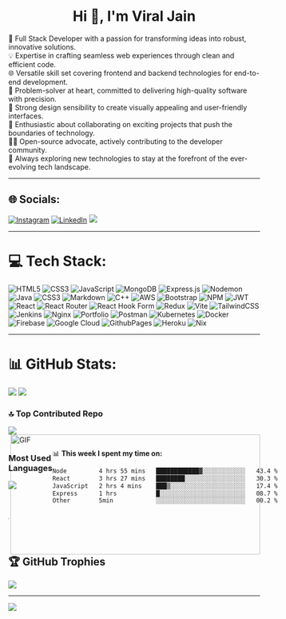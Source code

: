 <h1 align="center">Hi 👋, I'm Viral Jain</h1>
🚀 Full Stack Developer with a passion for transforming ideas into robust, innovative solutions.<br>💡 Expertise in crafting seamless web experiences through clean and efficient code.<br>🌐 Versatile skill set covering frontend and backend technologies for end-to-end development.<br>🔧 Problem-solver at heart, committed to delivering high-quality software with precision.<br>🎨 Strong design sensibility to create visually appealing and user-friendly interfaces.<br>🌟 Enthusiastic about collaborating on exciting projects that push the boundaries of technology.<br>👨‍💻 Open-source advocate, actively contributing to the developer community.<br>🚧 Always exploring new technologies to stay at the forefront of the ever-evolving tech landscape.

---

## 🌐 Socials:

[![Instagram](https://img.shields.io/badge/Instagram-%23E4405F.svg?logo=Instagram&logoColor=white)](https://instagram.com/viral_jain_754) [![LinkedIn](https://img.shields.io/badge/LinkedIn-%230077B5.svg?logo=linkedin&logoColor=white)](https://linkedin.com/in/jainviral) 
<a href="mailto:veerljain1234@gmail.com"><img src="https://img.shields.io/badge/veerljain1234@gmail.com-D14836?style=flat&logo=Gmail&logoColor=white"/></a>

---

# 💻 Tech Stack:

![HTML5](https://img.shields.io/badge/html5-%23E34F26.svg?style=plastic&logo=html5&logoColor=white) ![CSS3](https://img.shields.io/badge/css3-%231572B6.svg?style=plastic&logo=css3&logoColor=white) ![JavaScript](https://img.shields.io/badge/javascript-%23323330.svg?style=plastic&logo=javascript&logoColor=%23F7DF1E) ![MongoDB](https://img.shields.io/badge/MongoDB-%234ea94b.svg?style=plastic&logo=mongodb&logoColor=white) ![Express.js](https://img.shields.io/badge/express.js-%23404d59.svg?style=plastic&logo=express&logoColor=%2361DAFB) ![Nodemon](https://img.shields.io/badge/NODEMON-%23323330.svg?style=plastic&logo=nodemon&logoColor=%BBDEAD) ![Java](https://img.shields.io/badge/java-%23ED8B00.svg?style=plastic&logo=openjdk&logoColor=white) ![CSS3](https://img.shields.io/badge/css3-%231572B6.svg?style=plastic&logo=css3&logoColor=white) ![Markdown](https://img.shields.io/badge/markdown-%23000000.svg?style=plastic&logo=markdown&logoColor=white) ![C++](https://img.shields.io/badge/c++-%2300599C.svg?style=plastic&logo=c%2B%2B&logoColor=white) ![AWS](https://img.shields.io/badge/AWS-%23FF9900.svg?style=plastic&logo=amazon-aws&logoColor=white) ![Bootstrap](https://img.shields.io/badge/bootstrap-%238511FA.svg?style=plastic&logo=bootstrap&logoColor=white) ![NPM](https://img.shields.io/badge/NPM-%23CB3837.svg?style=plastic&logo=npm&logoColor=white) ![JWT](https://img.shields.io/badge/JWT-black?style=plastic&logo=JSON%20web%20tokens) ![React](https://img.shields.io/badge/react-%2320232a.svg?style=plastic&logo=react&logoColor=%2361DAFB) ![React Router](https://img.shields.io/badge/React_Router-CA4245?style=plastic&logo=react-router&logoColor=white) ![React Hook Form](https://img.shields.io/badge/React%20Hook%20Form-%23EC5990.svg?style=plastic&logo=reacthookform&logoColor=white) ![Redux](https://img.shields.io/badge/redux-%23593d88.svg?style=plastic&logo=redux&logoColor=white) ![Vite](https://img.shields.io/badge/vite-%23646CFF.svg?style=plastic&logo=vite&logoColor=white) ![TailwindCSS](https://img.shields.io/badge/tailwindcss-%2338B2AC.svg?style=plastic&logo=tailwind-css&logoColor=white) ![Jenkins](https://img.shields.io/badge/jenkins-%232C5263.svg?style=plastic&logo=jenkins&logoColor=white) ![Nginx](https://img.shields.io/badge/nginx-%23009639.svg?style=plastic&logo=nginx&logoColor=white) ![Portfolio](https://img.shields.io/badge/Portfolio-%23000000.svg?style=plastic&logo=firefox&logoColor=#FF7139) ![Postman](https://img.shields.io/badge/Postman-FF6C37?style=plastic&logo=postman&logoColor=white) ![Kubernetes](https://img.shields.io/badge/kubernetes-%23326ce5.svg?style=plastic&logo=kubernetes&logoColor=white) ![Docker](https://img.shields.io/badge/docker-%230db7ed.svg?style=plastic&logo=docker&logoColor=white) ![Firebase](https://img.shields.io/badge/firebase-%23039BE5.svg?style=plastic&logo=firebase) ![Google Cloud](https://img.shields.io/badge/GoogleCloud-%234285F4.svg?style=plastic&logo=google-cloud&logoColor=white) ![GithubPages](https://img.shields.io/badge/github%20pages-121013?style=plastic&logo=github&logoColor=white) ![Heroku](https://img.shields.io/badge/heroku-%23430098.svg?style=plastic&logo=heroku&logoColor=white)  ![Nix](https://img.shields.io/badge/NIX-5277C3.svg?style=plastic&logo=NixOS&logoColor=white) 

---

# 📊 GitHub Stats:

![](https://github-readme-stats.vercel.app/api?username=viraljain7&theme=radical&hide_border=false&include_all_commits=false&count_private=false)
![](https://github-readme-streak-stats.herokuapp.com/?user=viraljain7&theme=radical&hide_border=false)


### 🔝 Top Contributed Repo
![](https://github-contributor-stats.vercel.app/api?username=viraljain7&limit=5&theme=radical&combine_all_yearly_contributions=true)
<img align="right" alt="GIF" src="https://github.com/abhisheknaiidu/abhisheknaiidu/blob/master/code.gif?raw=true" width="500" height="240" />

<div style="display: flex; justify-content: space-between;">

  <div>
  
  ### Most Used Languages
  ![](https://github-readme-stats.vercel.app/api/top-langs/?username=viraljain7&theme=radical&hide_border=false&include_all_commits=false&count_private=false&layout=compact)
  
  </div>

  <div>

  📊 **This week I spent my time on:**
  <!--START_SECTION:waka-->

  ```txt
  Node         4 hrs 55 mins   ████████████▓░░░░░░░░░░░░   43.4 %
  React        3 hrs 27 mins   ████████░░░░░░░░░░░░░░░░░   30.3 %
  JavaScript   2 hrs 4 mins    ███▒░░░░░░░░░░░░░░░░░░░░░   17.4 %
  Express      1 hrs           █░░░░░░░░░░░░░░░░░░░░░░░░   08.7 %
  Other        5min            ░░░░░░░░░░░░░░░░░░░░░░░░░   00.2 %

  ```
  
  </div>
</div>


---

## 🏆 GitHub Trophies

![](https://github-profile-trophy.vercel.app/?username=viraljain7&theme=radical&no-frame=false&no-bg=false&margin-w=4)


---

[![](https://visitcount.itsvg.in/api?id=viraljain7&icon=1&color=0)](https://visitcount.itsvg.in)

<!-- Proudly created with GPRM ( https://gprm.itsvg.in ) -->
